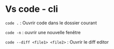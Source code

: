 # Vs code - cli

`code .` : Ouvrir code dans le dossier courant

`code -n` : ouvrir une nouvelle fenêtre

`code --diff <file1> <file2>` : Ouvrir le diff editor
